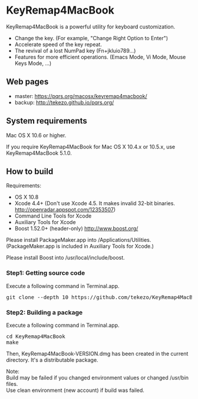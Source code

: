 KeyRemap4MacBook
================

KeyRemap4MacBook is a powerful utility for keyboard customization.

* Change the key. (For example, "Change Right Option to Enter")
* Accelerate speed of the key repeat.
* The revival of a lost NumPad key (Fn+jkluio789…)
* Features for more efficient operations. (Emacs Mode, Vi Mode, Mouse Keys Mode, ...)


Web pages
---------

* master: https://pqrs.org/macosx/keyremap4macbook/
* backup: http://tekezo.github.io/pqrs.org/


System requirements
-------------------

Mac OS X 10.6 or higher.

If you require KeyRemap4MacBook for Mac OS X 10.4.x or 10.5.x, use KeyRemap4MacBook 5.1.0.


How to build
------------

Requirements:

* OS X 10.8
* Xcode 4.4+ (Don't use Xcode 4.5. It makes invalid 32-bit binaries. http://openradar.appspot.com/12353507)
* Command Line Tools for Xcode
* Auxiliary Tools for Xcode
* Boost 1.52.0+ (header-only) http://www.boost.org/

Please install PackageMaker.app into /Applications/Utilities.
(PackageMaker.app is included in Auxiliary Tools for Xcode.)

Please install Boost into /usr/local/include/boost.

### Step1: Getting source code

Execute a following command in Terminal.app.

<pre>
git clone --depth 10 https://github.com/tekezo/KeyRemap4MacBook.git
</pre>

### Step2: Building a package

Execute a following command in Terminal.app.

<pre>
cd KeyRemap4MacBook
make
</pre>

Then, KeyRemap4MacBook-VERSION.dmg has been created in the current directory.
It's a distributable package.

Note:<br />
Build may be failed if you changed environment values or changed /usr/bin files.<br />
Use clean environment (new account) if build was failed.
